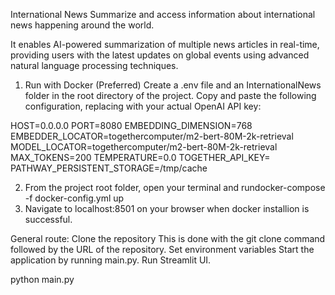 International News 
Summarize and access information about international news happening around the world.

It enables AI-powered summarization of multiple news articles in real-time, providing users with the latest updates on global events using advanced natural language processing techniques.

1. Run with Docker (Preferred)
Create a .env file and an InternationalNews folder in the root directory of the project. Copy and paste the following configuration, replacing <Your Token> with your actual OpenAI API key:

HOST=0.0.0.0
PORT=8080
EMBEDDING_DIMENSION=768
EMBEDDER_LOCATOR=togethercomputer/m2-bert-80M-2k-retrieval
MODEL_LOCATOR=togethercomputer/m2-bert-80M-2k-retrieval
MAX_TOKENS=200
TEMPERATURE=0.0
TOGETHER_API_KEY=<Your Token>
PATHWAY_PERSISTENT_STORAGE=/tmp/cache

2. From the project root folder, open your terminal and rundocker-compose -f docker-config.yml up
3. Navigate to localhost:8501 on your browser when docker installion is successful.
   
General route:
Clone the repository
This is done with the git clone command followed by the URL of the repository.
Set environment variables
Start the application by running main.py.
Run Streamlit UI.

python main.py
